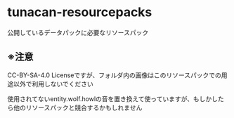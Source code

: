 # tunacan-resourcepacks
公開しているデータパックに必要なリソースパック

## ※注意
 CC-BY-SA-4.0 Licenseですが、フォルダ内の画像はこのリソースパックでの用途以外で利用しないでください

使用されてないentity.wolf.howlの音を置き換えて使っていますが、もしかしたら他のリソースパックと競合するかもしれません
